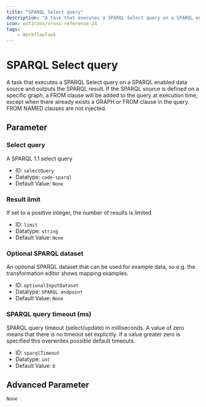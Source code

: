 ```yaml
---
title: "SPARQL Select query"
description: "A task that executes a SPARQL Select query on a SPARQL enabled data source and outputs the SPARQL result. If the SPARQL source is defined on a specific graph, a FROM clause will be added to the query at execution time, except when there already exists a GRAPH or FROM clause in the query. FROM NAMED clauses are not injected."
icon: octicons/cross-reference-24
tags: 
    - WorkflowTask
---
```

# SPARQL Select query
<!-- This file was generated - DO NOT CHANGE IT MANUALLY -->



A task that executes a SPARQL Select query on a SPARQL enabled data source and outputs the SPARQL result. If the SPARQL source is defined on a specific graph, a FROM clause will be added to the query at execution time, except when there already exists a GRAPH or FROM clause in the query. FROM NAMED clauses are not injected.


## Parameter

### Select query

A SPARQL 1.1 select query

- ID: `selectQuery`
- Datatype: `code-sparql`
- Default Value: `None`



### Result limit

If set to a positive integer, the number of results is limited

- ID: `limit`
- Datatype: `string`
- Default Value: `None`



### Optional SPARQL dataset

An optional SPARQL dataset that can be used for example data, so e.g. the transformation editor shows mapping examples.

- ID: `optionalInputDataset`
- Datatype: `SPARQL endpoint`
- Default Value: `None`



### SPARQL query timeout (ms)

SPARQL query timeout (select/update) in milliseconds. A value of zero means that there is no timeout set explicitly. If a value greater zero is specified this overwrites possible default timeouts.

- ID: `sparqlTimeout`
- Datatype: `int`
- Default Value: `0`





## Advanced Parameter

`None`